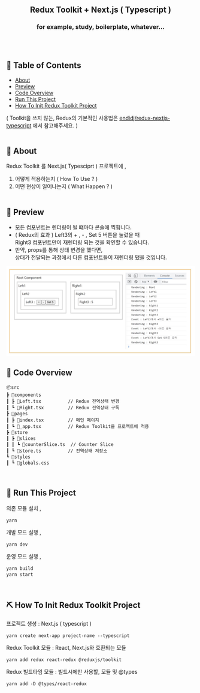 <h2 align="center">Redux Toolkit + Next.js ( Typescript )</h2>

<h3 align="center"> for example, study, boilerplate, whatever...</h3>
<br> 
<br>

## 📝 Table of Contents

- [About](#about)
- [Preview](#preview)
- [Code Overview](#code)
- [Run This Project](#run)
- [How To Init Redux Toolkit Project](#init)

( Toolkit을 쓰지 않는, Redux의 기본적인 사용법은 [endidj/redux-nextjs-typescript](https://github.com/endidj/redux-nextjs-typescript) 에서 참고해주세요. )
<br/>
<br/>

## 🧐 About <a name = "about"></a>

Redux Toolkit 를 Next.js( Typesciprt ) 프로젝트에 ,<br/>

1. 어떻게 적용하는지 ( How To Use ? ) <br/>
2. 어떤 현상이 일어나는지 ( What Happen ? )<br/>
   <br/>

## 👾 Preview <a name = "preview"></a>

- 모든 컴포넌트는 렌더링이 될 떄마다 콘솔에 찍힙니다.
- ( Redux의 효과 ) Left3의 + , - , Set 5 버튼을 눌렀을 때 <br/>
  Right3 컴포넌트만이 재렌더링 되는 것을 확인할 수 있습니다.
- 만약, props를 통해 상태 변경을 했다면, <br/>
상태가 전달되는 과정에서 다른 컴포넌트들이 재렌더링 됐을 것입니다.
<p align="center">
  <img width=650 src="./public/result.JPG" alt="result">
</p>

## 🐹 Code Overview <a name = "code"></a>

```
📦src
┣ 📂components
┃ ┣ 📜Left.tsx          // Redux 전역상태 변경
┃ ┗ 📜Right.tsx         // Redux 전역상태 구독
┣ 📂pages
┃ ┣ 📜index.tsx         // 메인 페이지
┃ ┗ 📜_app.tsx          // Redux Toolkit을 프로젝트에 적용
┣ 📂store
┃ ┣ 📂slices
┃ ┃ ┗ 📜counterSlice.ts  // Counter Slice
┃ ┗ 📜store.ts          // 전역상태 저장소
┗ 📂styles
┃ ┗ 📜globals.css
```

<br/>

## 🚀 Run This Project <a name = "run"></a>

의존 모듈 설치 ,

```
yarn
```

개발 모드 실행 ,

```
yarn dev
```

운영 모드 실행 ,

```
yarn build
yarn start
```

<br/>

## ⛏️ How To Init Redux Toolkit Project <a name = "init"></a>

프로젝트 생성 : Next.js ( typescript )<br/>

```
yarn create next-app project-name --typescript
```

Redux Toolkit 모듈 : React, Next.js와 호환되는 모듈

```
yarn add redux react-redux @reduxjs/toolkit
```

Redux 빌드타임 모듈 : 빌드시에만 사용할, 모듈 및 @types

```
yarn add -D @types/react-redux
```

<br/>

<!--
나중에 쓸 URL 포맷
## ⛏️ Built Using <a name = "built_using"></a>

- [MongoDB](https://www.mongodb.com/) - Database
- [Express](https://expressjs.com/) - Server Framework
  -->
